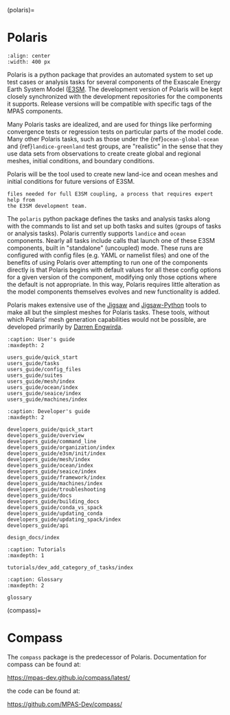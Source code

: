 (polaris)=
# Polaris
```{image} _static/polaris_logo_small.png
:align: center
:width: 400 px
```

Polaris is a python package that provides an automated system to set up test
cases or analysis tasks for several components of the Exascale Energy Earth
System  Model ([E3SM](https://e3sm.org/).  The development version
of Polaris will be kept closely synchronized with the development repositories
for the components it supports. Release versions will be compatible with
specific tags of the MPAS components.

Many Polaris tasks are idealized, and are used for things like
performing convergence tests or regression tests on particular parts of the
model code.  Many other Polaris tasks, such as those under the
{ref}`ocean-global-ocean` and {ref}`landice-greenland` test
groups, are "realistic" in the sense that they use data sets from observations
to create  create global and regional meshes,  initial conditions, and boundary
conditions.

Polaris will be the tool used to create new land-ice and ocean meshes and
initial conditions for future versions of E3SM.

```{note} Polaris does *not* provide the tools for creating many of the
files needed for full E3SM coupling, a process that requires expert help from
the E3SM development team.
```

The ``polaris`` python package defines the tasks and analysis tasks along
with the commands  to list and set up both tasks and suites (groups
of tasks or analysis tasks).  Polaris currently supports ``landice``
and ``ocean`` components.  Nearly all tasks include calls that launch one
of these E3SM components, built in "standalone" (uncoupled) mode.  These runs
are configured with config files (e.g. YAML or namelist files) and one of the
benefits of using Polaris over attempting to run one of the components directly
is that Polaris begins with default values for all these config options
for a given version of the component, modifying only those options where the
default is not  appropriate. In this way, Polaris requires little alteration
as the model components themselves evolves and new functionality is added.

Polaris makes extensive use of the
[Jigsaw](https://github.com/dengwirda/jigsaw) and
[Jigsaw-Python](https://github.com/dengwirda/jigsaw-python) tools to make all
but the simplest meshes for Polaris tasks.  These tools, without which Polaris'
 mesh generation capabilities would not be possible, are developed primarily by
[Darren Engwirda](https://dengwirda.github.io/).


```{toctree}
:caption: User's guide
:maxdepth: 2

users_guide/quick_start
users_guide/tasks
users_guide/config_files
users_guide/suites
users_guide/mesh/index
users_guide/ocean/index
users_guide/seaice/index
users_guide/machines/index
```

```{toctree}
:caption: Developer's guide
:maxdepth: 2

developers_guide/quick_start
developers_guide/overview
developers_guide/command_line
developers_guide/organization/index
developers_guide/e3sm/init/index
developers_guide/mesh/index
developers_guide/ocean/index
developers_guide/seaice/index
developers_guide/framework/index
developers_guide/machines/index
developers_guide/troubleshooting
developers_guide/docs
developers_guide/building_docs
developers_guide/conda_vs_spack
developers_guide/updating_conda
developers_guide/updating_spack/index
developers_guide/api

design_docs/index
```

```{toctree}
:caption: Tutorials
:maxdepth: 1

tutorials/dev_add_category_of_tasks/index
```

```{toctree}
:caption: Glossary
:maxdepth: 2

glossary
```

(compass)=
# Compass

The ``compass`` package is the predecessor of Polaris. Documentation for
compass can be found at:

<https://mpas-dev.github.io/compass/latest/>

the code can be found at:

<https://github.com/MPAS-Dev/compass/>

